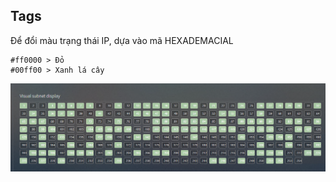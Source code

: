 ## Tags
Để đổi màu trạng thái IP, dựa vào mã HEXADEMACIAL

    #ff0000 > Đỏ
    #00ff00 > Xanh lá cây

  <img src="ipamimages/26.png">

